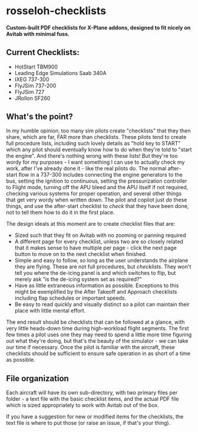 # rosseloh-checklists
#### Custom-built PDF checklists for X-Plane addons, designed to fit nicely on Avitab with minimal fuss.
## Current Checklists:
* HotStart TBM900
* Leading Edge Simulations Saab 340A
* IXEG 737-300
* FlyJSim 737-200
* FlyJSim 727
* JRollon SF260

## What's the point?
In my humble opinion, too many sim pilots create "checklists" that they then share, which are far, FAR more than checklists. These pilots tend to create full procedure lists, including such lovely details as "hold key to START" which any pilot should eventually know how to do when they're told to "start the engine". And there's nothing wrong with these lists! But they're too wordy for my purposes - I want something I can use to actually check my work, after I've already done it - like the real pilots do. The normal after-start flow in a 737-300 includes connecting the engine generators to the bus, setting the ignition to continuous, setting the pressurization controller to Flight mode, turning off the APU bleed and the APU itself if not required, checking various systems for proper operation, and several other things that get very wordy when written down. The pilot and copilot just *do* these things, and use the after-start checklist to *check* that they have been done, not to tell them how to do it in the first place.

The design ideals at this moment are to create checklist files that are:
* Sized such that they fit on Avitab with no zooming or panning required
* A different page for every checklist, unless two are so closely related that it makes sense to have multiple per page - click the next page button to move on to the next checklist when finished.
* Simple and easy to follow, so long as the user understands the airplane they are flying. These are not full procedures, but *checklists*. They won't tell you where the de-icing panel is and which switches to flip, but merely ask "is the de-icing system set as required?"
* Have as little extraneous information as possible. Exceptions to this might be exemplified by the After Takeoff and Approach checklists including flap schedules or important speeds.
* Be easy to read quickly and visually distinct so a pilot can maintain their place with little mental effort.

The end result should be checklists that can be followed at a glance, with very little heads-down time during high-workload flight segments. The first few times a pilot uses one they may need to spend a little more time figuring out what they're doing, but that's the beauty of the simulator - we can take our time if necessary. Once the pilot is familiar with the aircraft, these checklists should be sufficient to ensure safe operation in as short of a time as possible.

## File organization

Each aircraft will have its own sub-directory, with two primary files per folder - a text file with the basic checklist items, and the actual PDF file which is sized appropriately to work with Avitab out of the box.

If you have a suggestion for new or modified items for the checklists, the text file is where to put those (or raise an issue, if that's your thing).

